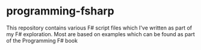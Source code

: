 # programming-fsharp
This repository contains various F# script files which I've written as part of my F# exploration. Most are based on examples which can be found as part of the Programming F# book
